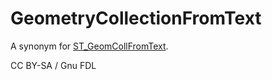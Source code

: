 # GeometryCollectionFromText

A synonym for [ST\_GeomCollFromText](st_geomcollfromtext.md).

CC BY-SA / Gnu FDL
